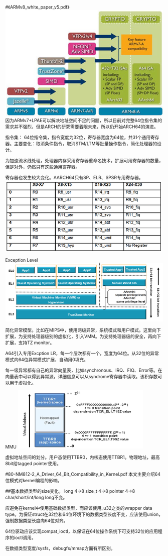 #《ARMv8_white_paper_v5.pdf》
![armv8 change](pictures/armv8_overview.png)
因为ARMv7+LPAE可以解决地址空间不足的问题，所以目前对完整64位指令集的需求并不强烈，但是ARCH的研究需要着眼未来，所以仍开始ARCH64的演进。

指令集：
64位指令集，指令宽度为32位，寄存器宽度为64位，共31个通用寄存器。主要变化：取消条件指令，取消STM/LTM等批量操作指令，简化处理器的设计。

为加速流水线处理，处理器内存采用寄存器重命名技术，扩展可用寄存器的数量，但是对外，仍然只有这些通用寄存器。

寄存器也发生较大变化。AARCH64只有SP、ELR、SPSR专用寄存器。
![armv8_reg](pictures/armv8_registers.png)

Exception Level
![armv8_exception_level](pictures/armv8_exception_level.png)

简化异常模型。比如在MIPS中，使用两级异常，系统模式和用户模式。这里向下扩展，为支持处理器级别的虚拟化，引入VMM。为支持处理器级的安全，再向下扩展，支持TZ monitor。

A64引入专用Excption LR，每一个层次都有一个，宽度为64位。从32位的异常模式向64位异常模式扩展，自动用0填充。

每一级异常都有自己的异常向量表，比如synchronous、IRQ、FIQ、Error等。在向量表中可以得到异常源，详细信息可以从syndrome寄存器中读取。该积存数可以用于虚拟化。

MMU
![armv8_mmu](pictures/armv8_mmu.png)

虚拟地址空间的划分。用户态使用TTBR0，内核态使用TTBR1。物理地址，最高8bit给tagged pointer使用。

#80-NM812-2_A_Driver_64_Bit_Compatibility_in_Kernel.pdf
本文主要介绍64位模式对kernel编程的影响。

##基本数据类型的size变化。
	long   4->8
	size_t  4->8
	pointer 4->8
	char/short/int/long long不变。

应避免在kernel中使用基础数据类型，而应该使用_u32之类的wrapper data type。为保证struct在32位和64位环境下的数据类型长度不变，应该使用union，强制数据类型长度向64位对齐。

64位驱动应该实现compat_ioctl，以保证在64位操作系统下可支持32位的应用程序的ioctl调用。

在数据类型宽度/sysfs，debugfs/mmap方面有所区别。



